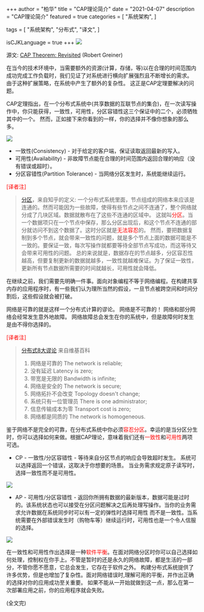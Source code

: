 +++
author = "柏华"
title = "CAP理论简介"
date = "2021-04-07"
description = "CAP理论简介"
featured = true
categories = [
"系统架构",
]

tags = [
    "系统架构",
    "分布式",
    "译文",
]

isCJKLanguage = true
+++
![](/images/graph/c1.png)



<!--more-->

源文: [CAP Theorem: Revisited](https://robertgreiner.com/cap-theorem-revisited/) (Robert Greiner)

在当今的技术环境中，当需要额外的资源(计算，存储，等)以在合理的时间范围内成功完成工作负载时，我们见证了对系统进行横向扩展强烈且不断增长的需求。
由于这种扩展策略，在系统中产生了额外的复杂性。 这正是CAP定理要解决的问题。

CAP定理指出，在一个分布式系统中(共享数据的互联节点的集合)，在一次读写操作中，你只能获得，一致性，可用性，分区容错性这三个保证中的二个，必须牺牲其中的一个。
然而，正如接下来你看到的一样，你的选择并不像你想象的那么多。

![](/images/graph/c2.png)

* 一致性(Consistency) - 对于给定的客户端，保证读取返回最新的写入。
* 可用性(Availability) - 非故障节点能在合理的时间范围内返回合理的响应（没有错误或超时）。
* 分区容错性(Partition Tolerance) - 当网络分区发生时，系统能继续运行。

<font color='red'>[译者注]</font>  
> [分区](https://www.zhihu.com/question/54105974)，来自知乎的定义:
> 一个分布式系统里面，节点组成的网络本来应该是连通的。然而可能因为一些故障，使得有些节点之间不连通了，整个网络就分成了几块区域。数据就散布在了这些不连通的区域中。
这就叫<font color='red'>分区</font>。当一个数据项只在一个节点中保存，那么分区出现后，和这个节点不连通的部分就访问不到这个数据了。这时分区就是<font color='red'>无法容忍</font>的。
> 然而，要把数据复制到多个节点，就会带来一致性的问题，就是多个节点上面的数据可能是不一致的。要保证一致，每次写操作就都要等待全部节点写成功，而这等待又会带来可用性的问题。
> 总的来说就是，数据存在的节点越多，分区容忍性越高，但要复制更新的数据就越多，一致性就越难保证。为了保证一致性，更新所有节点数据所需要的时间就越长，可用性就会降低。


在继续之前，我们需要先明确一件事。面向对象编程不等于网络编程。在构建共享内存的应用程序时，有一些我们认为理所当然的假设，一旦节点被跨空间和时间分割后，这些假设就会被打破。

网络是可靠的就是这样一个分布式计算的谬论。 网络是不可靠的！ 网络和部分网络会经常发生意外地故障。 网络故障总会发生在你的系统中，但是故障何时发生是由不得你选择的。

<font color='red'>[译者注]</font>
> [分布式8大谬论](https://en.wikipedia.org/wiki/Fallacies_of_distributed_computing) 来自维基百科
> 1. 网络是可靠的 The network is reliable;
> 2. 没有延迟 Latency is zero;
> 3. 带宽是无限的 Bandwidth is infinite;
> 4. 网络是安全的 The network is secure;
> 5. 网络拓扑不会改变 Topology doesn't change;
> 6. 系统只有一位管理员 There is one administrator;
> 7. 信息传输成本为零 Transport cost is zero;
> 8. 网络都是同质的 The network is homogeneous.


鉴于网络不是完全的可靠，在分布式系统中你必须<font color='red'>容忍分区</font>。幸运的是当分区分生时，你可以选择如何来做。根据CAP理论，意味着我们还有<font color='red'>一致性</font>和<font color='red'>可用性</font>两项可选。

* CP - 一致性/分区容错性 - 等待来自分区节点的响应会导致超时发生。 系统可以选择返回一个错误，这取决于你想要的场景。 当业务需求规定原子读写时，选择一致性而不是可用性。

![](/images/graph/c3.png)

* AP - 可用性/分区容错性 - 返回你所拥有数据的最新版本，数据可能是过时的。该系统状态也可以接受在分区问题解决之后再处理写操作。当你的业务需求允许数据在系统同步时可以有一定的弹性时选择可用性
而不是一致性。当系统需要在外部错误发生时（购物车等）继续运行时，可用性也是一个令人信服的选择。

![](/images/graph/c4.png)

在一致性和可用性作出选择是一种<font color='red'>软件平衡</font>。在面对网络分区时你可以自己选择如何处理，控制权在你手上。不管是暂时的还是永久的网络故障，都是生活的一部分，不管你愿不愿意，它总会发生，它存在于软件之外。
构建分布式系统提供了许多优势，但是也增加了复杂性。面对网络错误时,理解可用的平衡，并作出正确的选择对你的应用成功至关重要。 如果不能从一开始就做到这一点，那么在第一次部署应用之前，你的应用程序就会失败。


(全文完)




